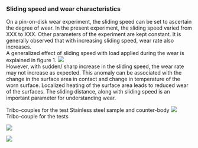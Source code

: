 ### Sliding speed and wear characteristics <br>
On a pin-on-disk wear experiment, the sliding speed can be set to ascertain the degree of wear. In the present experiment, the sliding speed varied from XXX to XXX. Other parameters of the experiment are kept constant. It is generally observed that with increasing sliding speed, wear rate also increases. <br>
A generalized effect of sliding speed with load applied during the wear is explained in figure 1. 
<image src=images/image1.PNG><br>
However, with sudden/ sharp increase in the sliding speed, the wear rate may not increase as expected. This anomaly can be associated with the change in the surface area in contact and change in temperature of the worn surface. Localized heating of the surface area leads to reduced wear of the surfaces. The sliding distance, along with sliding speed is an important parameter for understanding wear. 


Tribo-couples for the test
 Stainless steel sample and counter-body
 <image src=images/1.jpeg><br>
 Tribo-couple for the tests

<image src=images/2.jpg><br>

<image src=images/3.jpg><br>
